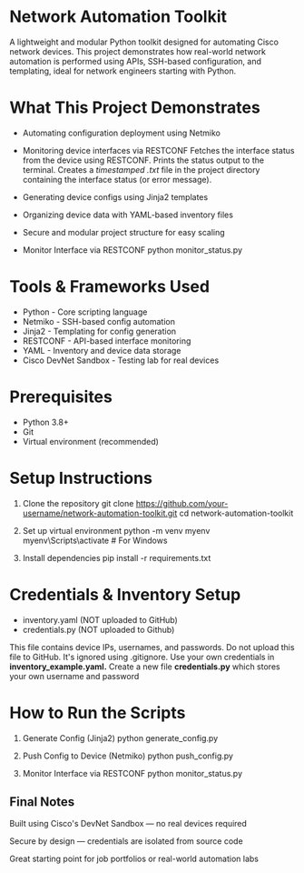 # Network Automation Toolkit

A lightweight and modular Python toolkit designed for automating Cisco network devices. This project demonstrates how real-world network automation is performed using APIs, SSH-based configuration, and templating, ideal for network engineers starting with Python.

# What This Project Demonstrates

 - Automating configuration deployment using Netmiko

 - Monitoring device interfaces via RESTCONF
    Fetches the interface status from the device using RESTCONF.
    Prints the status output to the terminal.
    Creates a *timestamped .txt* file in the project directory containing the interface status (or error message).

 - Generating device configs using Jinja2 templates

 - Organizing device data with YAML-based inventory files

 - Secure and modular project structure for easy scaling
 -  Monitor Interface via RESTCONF
python monitor_status.py




# Tools & Frameworks Used

 - Python	- Core scripting language
 - Netmiko - SSH-based config automation
 - Jinja2	- Templating for config generation
 - RESTCONF -	API-based interface monitoring
 - YAML	- Inventory and device data storage
 - Cisco DevNet Sandbox -	Testing lab for real devices
   
# Prerequisites

 - Python 3.8+
 - Git
 - Virtual environment (recommended)

# Setup Instructions
1. Clone the repository
git clone https://github.com/your-username/network-automation-toolkit.git
cd network-automation-toolkit

2. Set up virtual environment
python -m venv myenv
myenv\Scripts\activate  # For Windows

3. Install dependencies
pip install -r requirements.txt

# Credentials & Inventory Setup
 - inventory.yaml (NOT uploaded to GitHub)
 - credentials.py (NOT uploaded to Github)

This file contains device IPs, usernames, and passwords.
Do not upload this file to GitHub. It's ignored using .gitignore.
Use your own credentials in **inventory_example.yaml.**
Create a new file **credentials.py** which stores your own username and password


# How to Run the Scripts

 1. Generate Config (Jinja2)
python generate_config.py

 2. Push Config to Device (Netmiko)
python push_config.py

 3. Monitor Interface via RESTCONF
python monitor_status.py

## Final Notes

Built using Cisco's DevNet Sandbox — no real devices required

Secure by design — credentials are isolated from source code

Great starting point for job portfolios or real-world automation labs
